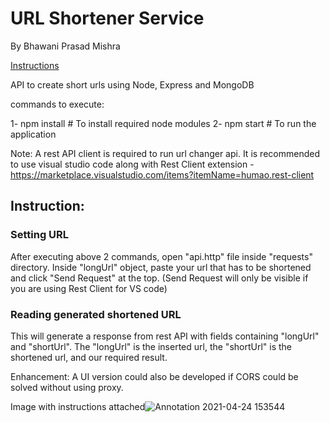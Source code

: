 # URL Shortener Service
By Bhawani Prasad Mishra

[Instructions](#instruction)

API to create short urls using Node, Express and MongoDB

commands to execute:

1- npm install    # To install required node modules
2- npm start      # To run the application

Note: A rest API client is required to run url changer api.
It is recommended to use visual studio code along with Rest Client extension - https://marketplace.visualstudio.com/items?itemName=humao.rest-client

## Instruction:
### Setting URL
After executing above 2 commands, open "api.http" file inside "requests" directory.
Inside "longUrl" object, paste your url that has to be shortened and click "Send Request" at the top. (Send Request will only be visible if you are using Rest Client for VS code)

### Reading generated shortened URL
This will generate a response from rest API with fields containing "longUrl" and "shortUrl".
The "longUrl" is the inserted url, the "shortUrl" is the shortened url, and our required result.

Enhancement: A UI version could also be developed if CORS could be solved without using proxy.

Image with instructions attached![Annotation 2021-04-24 153544](https://user-images.githubusercontent.com/38910619/115955276-25ad2d00-a513-11eb-9bbe-e3dc232b7ec4.jpg)
